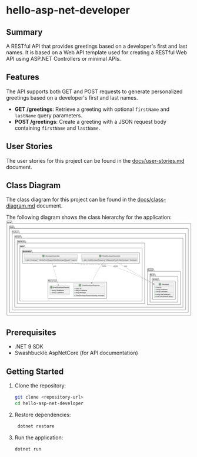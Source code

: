 # hello-asp-net-developer

## Summary

A RESTful API that provides greetings based on a developer's first and last names.
It is based on a Web API template used for creating a RESTful Web API using ASP.NET Controllers or minimal APIs.

## Features

The API supports both GET and POST requests to generate personalized greetings based on a developer's first and last
names.

- **GET /greetings**: Retrieve a greeting with optional `firstName` and `lastName` query parameters.
- **POST /greetings**: Create a greeting with a JSON request body containing `firstName` and `lastName`.

## User Stories
The user stories for this project can be found in the [docs/user-stories.md](docs/user-stories.md) document.

## Class Diagram
The class diagram for this project can be found in the [docs/class-diagram.md](docs/class-diagram.md) document.

The following diagram shows the class hierarchy for the application:
![class-diagram](https://github.com/upc-pre-202520-AplicWeb-7470-sandbox/hello-asp-net-developer/blob/master/docs/class-diagram.png)

## Prerequisites

- .NET 9 SDK
- Swashbuckle.AspNetCore (for API documentation)

## Getting Started

1. Clone the repository:
   ```bash
   git clone <repository-url>
   cd hello-asp-net-developer

2. Restore dependencies:
   ```bash
    dotnet restore
    ```
3. Run the application:

   ```bash
   dotnet run
   ```